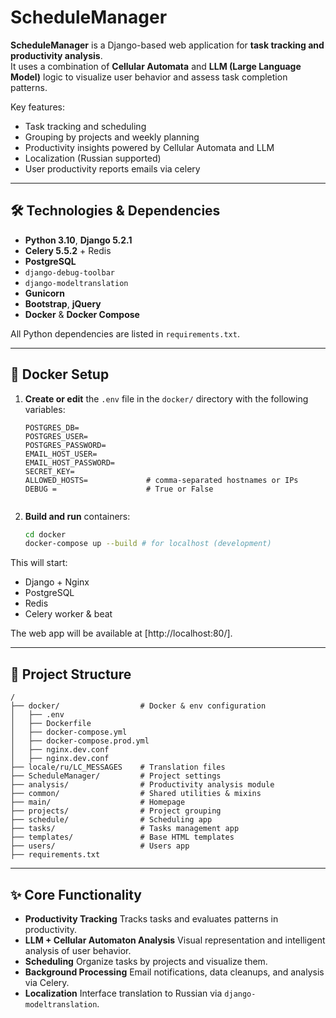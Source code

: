 # ScheduleManager

**ScheduleManager** is a Django-based web application for **task tracking and productivity analysis**.  
It uses a combination of **Cellular Automata** and **LLM (Large Language Model)** logic to visualize user behavior and assess task completion patterns.

Key features:
- Task tracking and scheduling  
- Grouping by projects and weekly planning
- Productivity insights powered by Cellular Automata and LLM  
- Localization (Russian supported)  
- User productivity reports emails via celery

---

## 🛠️ Technologies & Dependencies

- **Python 3.10**, **Django 5.2.1**  
- **Celery 5.5.2** + Redis  
- **PostgreSQL**  
- `django-debug-toolbar`  
- `django-modeltranslation`  
- **Gunicorn**  
- **Bootstrap**, **jQuery**  
- **Docker** & **Docker Compose**  

All Python dependencies are listed in `requirements.txt`.

---

## 🚀 Docker Setup

1. **Create or edit** the `.env` file in the `docker/` directory with the following variables:

   ```dotenv
   POSTGRES_DB=
   POSTGRES_USER=
   POSTGRES_PASSWORD=
   EMAIL_HOST_USER=
   EMAIL_HOST_PASSWORD=
   SECRET_KEY=
   ALLOWED_HOSTS=             # comma‑separated hostnames or IPs
   DEBUG =                    # True or False


2. **Build and run** containers:

   ```bash
   cd docker
   docker-compose up --build # for localhost (development)
   ```

This will start:

* Django + Nginx
* PostgreSQL
* Redis
* Celery worker & beat

The web app will be available at [http://localhost:80/].

---

## 📁 Project Structure

```
/
├── docker/                  # Docker & env configuration
│   ├── .env
│   ├── Dockerfile
│   ├── docker-compose.yml
│   ├── docker-compose.prod.yml
│   ├── nginx.dev.conf
│   ├── nginx.dev.conf
├── locale/ru/LC_MESSAGES    # Translation files
├── ScheduleManager/         # Project settings
├── analysis/                # Productivity analysis module
├── common/                  # Shared utilities & mixins
├── main/                    # Homepage
├── projects/                # Project grouping
├── schedule/                # Scheduling app
├── tasks/                   # Tasks management app
├── templates/               # Base HTML templates
├── users/                   # Users app
├── requirements.txt
```

---

## ✨ Core Functionality

* **Productivity Tracking**
  Tracks tasks and evaluates patterns in productivity.
* **LLM + Cellular Automaton Analysis**
  Visual representation and intelligent analysis of user behavior.
* **Scheduling**
  Organize tasks by projects and visualize them.
* **Background Processing**
  Email notifications, data cleanups, and analysis via Celery.
* **Localization**
  Interface translation to Russian via `django-modeltranslation`.

